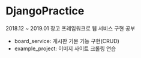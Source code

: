 # DjangoPractice
2018.12 ~ 2019.01 장고 프레임워크로 웹 서비스 구현 공부
* board_service: 게시판 기본 기능 구현(CRUD)
* example_project: 이미지 사이트 크롤링 연습

